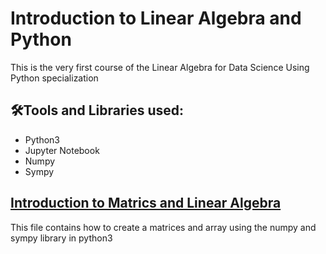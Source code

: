 # Introduction to Linear Algebra and Python

This is the very first course of the Linear Algebra for Data Science Using Python specialization

## 🛠️Tools and Libraries used:
- Python3
- Jupyter Notebook
- Numpy
- Sympy


## [Introduction to Matrics and Linear Algebra](https://github.com/budiong054/Coursera_courses/blob/master/Introduction_to_Linear_Algebra_and_Python/Introduction%20to%20Matrices%20and%20Linear%20Algebra.ipynb)
This file contains how to create a matrices and array using the numpy and sympy library in python3
